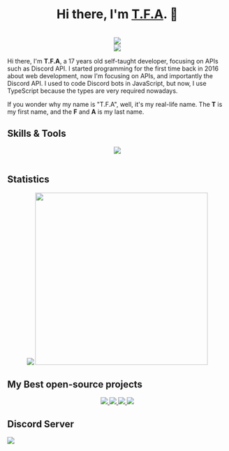 <h1 align="center">Hi there, I'm <strong><a href="https://tfagaming.github.io">T.F.A</a></strong>. 👋</h1>
<p align="center">
  <br>
  <img src="https://lanyard.cnrad.dev/api/849413565487382578">
  <br>
  <img src="https://komarev.com/ghpvc/?username=tfagaming&label=Profile%20views:&color=brightgreen">
</p>

Hi there, I'm **T.F.A**, a 17 years old self-taught developer, focusing on APIs such as Discord API. I started programming for the first time back in 2016 about web development, now I'm focusing on APIs, and importantly the Discord API. I used to code Discord bots in JavaScript, but now, I use TypeScript because the types are very required nowadays.

If you wonder why my name is "T.F.A", well, it's my real-life name. The **T** is my first name, and the **F** and **A** is my last name.

## Skills & Tools

<p align="center">
    <img src="https://skillicons.dev/icons?i=js,ts,c,cpp,java,py,html,css,cassandra,mongodb,prisma,mysql,vscode,nodejs,git,github,stackoverflow,arduino&theme=dark">
    <br>
    <br>
</p>

## Statistics

<div align="center" dir="auto">
  <img src="https://github-readme-stats.vercel.app/api/top-langs/?username=tfagaming&layout=compact&title_color=fff&icon_color=79ff97&text_color=9f9f9f&bg_color=151515&border_radius=10">
  <img width="395" src="https://github-readme-stats.vercel.app/api?username=tfagaming&layout=compact&show_icons=true&title_color=fff&icon_color=79ff97&text_color=9f9f9f&bg_color=151515&border_radius=10">
</div>

## My Best open-source projects

<div align="center" dir="auto">
  <a href="https://github.com/TFAGaming/DiscordJS-V14-Bot-Template">
    <img src="https://github-readme-stats.vercel.app/api/pin/?username=tfagaming&repo=DiscordJS-V14-Bot-Template&title_color=fff&icon_color=79ff97&text_color=9f9f9f&bg_color=151515&border_radius=10">
  </a>

  <a href="https://github.com/TFAGaming/TFA-Utilities">
    <img src="https://github-readme-stats.vercel.app/api/pin/?username=tfagaming&repo=TFA-Utilities&title_color=fff&icon_color=79ff97&text_color=9f9f9f&bg_color=151515&border_radius=10">
  </a>

  <a href="https://github.com/TFAGaming/RealmProtection">
    <img src="https://github-readme-stats.vercel.app/api/pin/?username=tfagaming&repo=realmprotection&title_color=fff&icon_color=79ff97&text_color=9f9f9f&bg_color=151515&border_radius=10">
  </a>

  <a href="https://github.com/TFAGaming/NetLevel-Bot">
    <img src="https://github-readme-stats.vercel.app/api/pin/?username=tfagaming&repo=NetLevel-Bot&title_color=fff&icon_color=79ff97&text_color=9f9f9f&bg_color=151515&border_radius=10">
  </a>
</div>

## Discord Server
<div>
  <a href="https://discord.gg/E6VFACWu5V">
     <img src="https://discord.com/api/guilds/918611797194465280/widget.png?style=banner3">
  </a>
</div>

